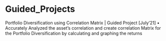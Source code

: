 # Guided_Projects
Portfolio Diversification using Correlation Matrix | Guided Project [July’21]
• Accurately Analyzed the asset’s correlation and create correlation Matrix for the Portfolio Diversification 
by calculating and graphing the returns
